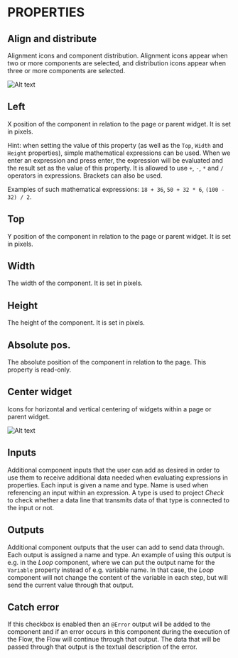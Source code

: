 # PROPERTIES

## Align and distribute

Alignment icons and component distribution. Alignment icons appear when two or more components are selected, and distribution icons appear when three or more components are selected.

![Alt text](images/align_and_distribute.png)

## Left

X position of the component in relation to the page or parent widget. It is set in pixels.

Hint: when setting the value of this property (as well as the `Top`, `Width` and `Height` properties), simple mathematical expressions can be used. When we enter an expression and press enter, the expression will be evaluated and the result set as the value of this property. It is allowed to use `+`, `-`, `*` and `/` operators in expressions. Brackets can also be used.

Examples of such mathematical expressions: `18 + 36`, `50 + 32 * 6`, `(100 - 32) / 2`.

## Top

Y position of the component in relation to the page or parent widget. It is set in pixels.

## Width

The width of the component. It is set in pixels.

## Height

The height of the component. It is set in pixels.

## Absolute pos.

The absolute position of the component in relation to the page. This property is read-only.

## Center widget

Icons for horizontal and vertical centering of widgets within a page or parent widget.

![Alt text](images/widget_centering.png)

## Inputs

Additional component inputs that the user can add as desired in order to use them to receive additional data needed when evaluating expressions in properties. Each input is given a name and type. Name is used when referencing an input within an expression. A type is used to project _Check_ to check whether a data line that transmits data of that type is connected to the input or not.

## Outputs

Additional component outputs that the user can add to send data through. Each output is assigned a name and type. An example of using this output is e.g. in the _Loop_ component, where we can put the output name for the `Variable` property instead of e.g. variable name. In that case, the _Loop_ component will not change the content of the variable in each step, but will send the current value through that output.

## Catch error

If this checkbox is enabled then an `@Error` output will be added to the component and if an error occurs in this component during the execution of the Flow, the Flow will continue through that output. The data that will be passed through that output is the textual description of the error.

